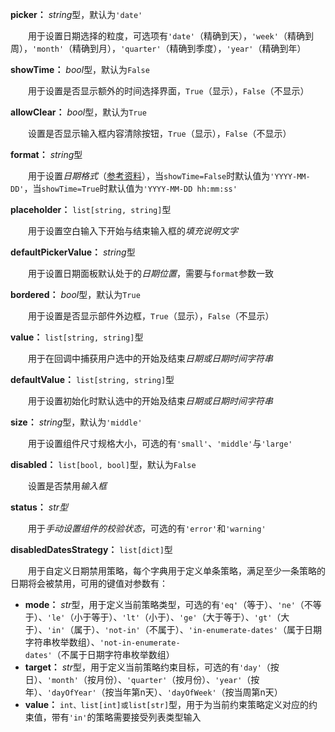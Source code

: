 **picker：** *string*型，默认为`'date'`

　　用于设置日期选择的粒度，可选项有`'date'`（精确到天），`'week'`（精确到周），`'month'`（精确到月），`'quarter'`（精确到季度），`'year'`（精确到年）

**showTime：** *bool*型，默认为`False`

　　用于设置是否显示额外的时间选择界面，`True`（显示），`False`（不显示）

**allowClear：** *bool*型，默认为`True`

　　设置是否显示输入框内容清除按钮，`True`（显示），`False`（不显示）

**format：** *string*型

　　用于设置*日期格式*（[参考资料](https://momentjscom.readthedocs.io/en/latest/moment/04-displaying/01-format/)），当`showTime=False`时默认值为`'YYYY-MM-DD'`，当`showTime=True`时默认值为`'YYYY-MM-DD hh:mm:ss'`

**placeholder：** `list[string, string]`型

　　用于设置空白输入下开始与结束输入框的*填充说明文字*

**defaultPickerValue：** *string*型

　　用于设置日期面板默认处于的*日期位置*，需要与`format`参数一致

**bordered：** *bool*型，默认为`True`

　　用于设置是否显示部件外边框，`True`（显示），`False`（不显示）

**value：** `list[string, string]`型

　　用于在回调中捕获用户选中的开始及结束*日期或日期时间字符串*

**defaultValue：** `list[string, string]`型

　　用于设置初始化时默认选中的开始及结束*日期或日期时间字符串*

**size：** *string*型，默认为`'middle'`

　　用于设置组件尺寸规格大小，可选的有`'small'`、`'middle'`与`'large'`

**disabled：** `list[bool, bool]`型，默认为`False`

　　设置是否禁用*输入框*

**status：** *str型*

　　用于*手动设置组件的校验状态*，可选的有`'error'`和`'warning'`

**disabledDatesStrategy：** `list[dict]`型

　　用于自定义日期禁用策略，每个字典用于定义单条策略，满足至少一条策略的日期将会被禁用，可用的键值对参数有：

- **mode：** *str*型，用于定义当前策略类型，可选的有`'eq'`（等于）、`'ne'`（不等于）、`'le'`（小于等于）、`'lt'`（小于）、`'ge'`（大于等于）、`'gt'`（大于）、`'in'`（属于）、`'not-in'`（不属于）、`'in-enumerate-dates'`（属于日期字符串枚举数组）、`'not-in-enumerate-dates'`（不属于日期字符串枚举数组）
- **target：** *str*型，用于定义当前策略约束目标，可选的有`'day'`（按日）、`'month'`（按月份）、`'quarter'`（按月份）、`'year'`（按年）、`'dayOfYear'`（按当年第n天）、`'dayOfWeek'`（按当周第n天）
- **value：** `int、list[int]或list[str]`型，用于为当前约束策略定义对应的约束值，带有`'in'`的策略需要接受列表类型输入